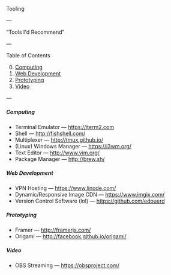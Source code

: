 Tooling

—

“Tools I'd Recommend”

—

Table of Contents

0. [Computing](#computing)
1. [Web Development](#web-development)
2. [Prototyping](#prototyping)
3. [Video](#video)

—

##### Computing

- Terminal Emulator — https://iterm2.com
- Shell — http://fishshell.com/
- Multiplexer — http://tmux.github.io/
- (Linux) Windows Manager — https://i3wm.org/
- Text Editor — http://www.vim.org/
- Package Manager — http://brew.sh/

##### Web Development

- VPN Hosting — https://www.linode.com/
- Dynamic/Responsive Image CDN — https://www.imgix.com/
- Version Control Software (lol) — https://github.com/edouerd

##### Prototyping

- Framer — http://framerjs.com/
- Origami — http://facebook.github.io/origami/

##### Video

- OBS Streaming — https://obsproject.com/
